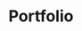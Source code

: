---
title: Portfolio
technologies: Jekyll, HTML/CSS
description: 
- This portfolio is a fork of the Jekyll <a href="https://github.com/vaibhavvikas/jekyll-theme-minimalistic">Minimalistic</a> theme, but I added few components to it. 
github: https://github.com/mygreentae/mygreentae.github.io
link: /
date-started: 2024-09
date-ended: NULL
---